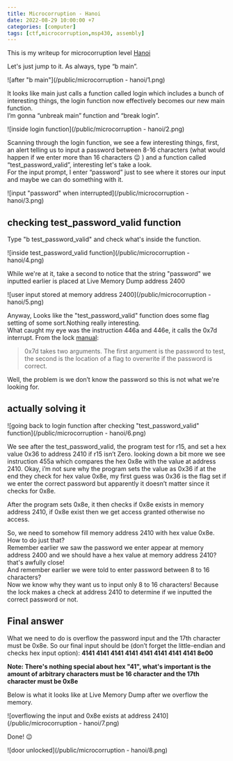```yaml
---
title: Microcorruption - Hanoi
date: 2022-08-29 10:00:00 +7
categories: [computer]
tags: [ctf,microcorruption,msp430, assembly]
---
```


This is my writeup for microcorruption level [Hanoi](https://microcorruption.com/debugger/Hanoi)

Let's just jump to it. As always, type “b main”. 

![after "b main"](/public/microcorruption - hanoi/1.png)

It looks like main just calls a function called login which includes a bunch of interesting things, the login function now effectively becomes our new main function.  
I’m gonna “unbreak main” function and “break login”.

![inside login function](/public/microcorruption - hanoi/2.png)

Scanning through the login function, we see a few interesting things, first, an alert telling us to input a password between 8-16 characters (what would happen if we enter more than 16 characters 😉️ ) and a function called “test\_password\_valid”, interesting let's take a look.  
For the input prompt, I enter “password” just to see where it stores our input and maybe we can do something with it. 

![input "password" when interrupted](/public/microcorruption - hanoi/3.png)

## checking test\_password\_valid function
Type "b test\_password\_valid" and check what's inside the function.

![inside test_password_valid function](/public/microcorruption - hanoi/4.png)

While we're at it, take a second to notice that the string "password" we inputted earlier is placed at Live Memory Dump address 2400

![user input stored at memory address 2400](/public/microcorruption - hanoi/5.png)

Anyway, Looks like the "test\_password\_valid" function does some flag setting of some sort.Nothing really interesting.  
What caught my eye was the instruction 446a and 446e, it calls the 0x7d interrupt. From the lock [manual](https://microcorruption.com/public/manual.pdf):  
>0x7d takes two arguments. The first argument is the password to test, the second is the location of a flag to overwrite if the password is correct. 

Well, the problem is we don’t know the password so this is not what we're looking for. 

## actually solving it

![going back to login function after checking "test\_password\_valid" function](/public/microcorruption - hanoi/6.png)

We see after the test\_password\_valid, the program test for r15, and set a hex value 0x36 to address 2410 if r15 isn’t Zero. looking down a bit more we see instruction 455a which compares the hex 0x8e with the value at address 2410. Okay, i’m not sure why the program sets the value as 0x36 if at the end they check for hex value 0x8e, my first guess was 0x36 is the flag set if we enter the correct password but apparently it doesn’t matter since it checks for 0x8e.  

After the program sets 0x8e, it then checks if 0x8e exists in memory address 2410, if 0x8e exist then we get access granted otherwise no access. 

So, we need to somehow fill memory address 2410 with hex value 0x8e. How to do just that?  
Remember earlier we saw the password we enter appear at memory address 2400 and we should have a hex value at memory address 2410? that's awfully close!  
And remember earlier we were told to enter password between 8 to 16 characters?  
Now we know why they want us to input only 8 to 16 characters! Because the lock makes a check at address 2410 to determine if we inputted the correct password or not.

## Final answer

What we need to do is overflow the password input and the 17th character must be 0x8e. So our final input should be (don’t forget the little-endian and checks hex input option): **4141 4141 4141 4141 4141 4141 4141 4141 8e00**  

**Note: There's nothing special about hex "41", what's important is the amount of arbitrary characters must be 16 character and the 17th character must be 0x8e**  

Below is what it looks like at Live Memory Dump after we overflow the memory.

![overflowing the input and 0x8e exists at address 2410](/public/microcorruption - hanoi/7.png)

Done! 😉️

![door unlocked](/public/microcorruption - hanoi/8.png)





























